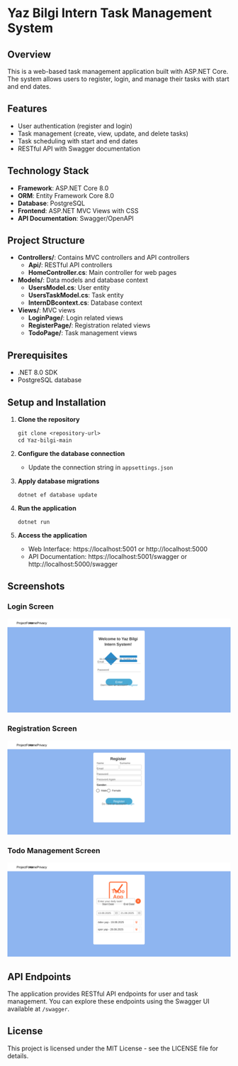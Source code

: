 # Yaz Bilgi Intern Task Management System

## Overview
This is a web-based task management application built with ASP.NET Core. The system allows users to register, login, and manage their tasks with start and end dates.

## Features
- User authentication (register and login)
- Task management (create, view, update, and delete tasks)
- Task scheduling with start and end dates
- RESTful API with Swagger documentation

## Technology Stack
- **Framework**: ASP.NET Core 8.0
- **ORM**: Entity Framework Core 8.0
- **Database**: PostgreSQL
- **Frontend**: ASP.NET MVC Views with CSS
- **API Documentation**: Swagger/OpenAPI

## Project Structure
- **Controllers/**: Contains MVC controllers and API controllers
  - **Api/**: RESTful API controllers
  - **HomeController.cs**: Main controller for web pages
- **Models/**: Data models and database context
  - **UsersModel.cs**: User entity
  - **UsersTaskModel.cs**: Task entity
  - **InternDBcontext.cs**: Database context
- **Views/**: MVC views
  - **LoginPage/**: Login related views
  - **RegisterPage/**: Registration related views
  - **TodoPage/**: Task management views

## Prerequisites
- .NET 8.0 SDK
- PostgreSQL database

## Setup and Installation

1. **Clone the repository**
   ```
   git clone <repository-url>
   cd Yaz-bilgi-main
   ```

2. **Configure the database connection**
   - Update the connection string in `appsettings.json`

3. **Apply database migrations**
   ```
   dotnet ef database update
   ```

4. **Run the application**
   ```
   dotnet run
   ```

5. **Access the application**
   - Web Interface: https://localhost:5001 or http://localhost:5000
   - API Documentation: https://localhost:5001/swagger or http://localhost:5000/swagger

## Screenshots

### Login Screen
![Login Screen](/wwwroot/images/login_screen.png)

### Registration Screen
![Registration Screen](/wwwroot/images/register_screen.png)

### Todo Management Screen
![Todo Screen](/wwwroot/images/todo_screen.png)

## API Endpoints

The application provides RESTful API endpoints for user and task management. You can explore these endpoints using the Swagger UI available at `/swagger`.

## License

This project is licensed under the MIT License - see the LICENSE file for details.